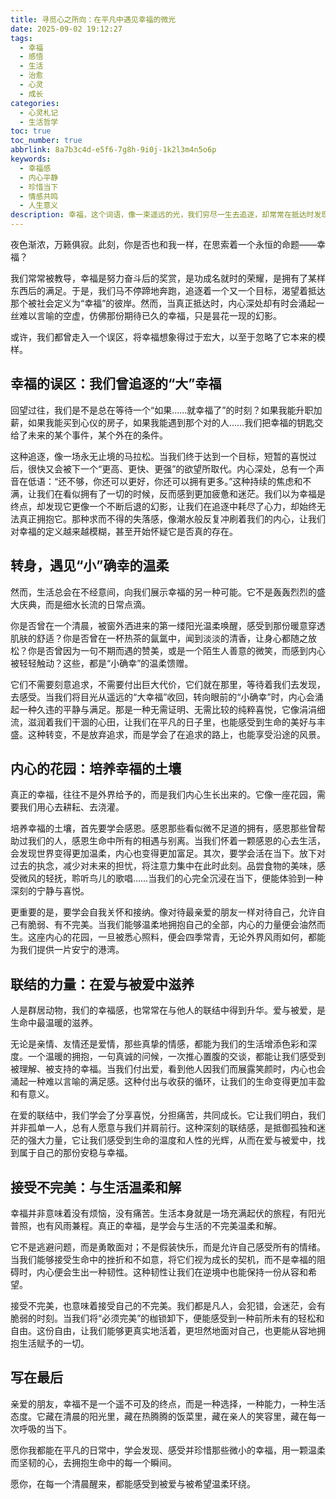 ```yaml
---
title: 寻觅心之所向：在平凡中遇见幸福的微光
date: 2025-09-02 19:12:27
tags:
  - 幸福
  - 感悟
  - 生活
  - 治愈
  - 心灵
  - 成长
categories:
  - 心灵札记
  - 生活哲学
toc: true
toc_number: true
abbrlink: 8a7b3c4d-e5f6-7g8h-9i0j-1k2l3m4n5o6p
keywords:
  - 幸福感
  - 内心平静
  - 珍惜当下
  - 情感共鸣
  - 人生意义
description: 幸福，这个词语，像一束遥远的光，我们穷尽一生去追逐，却常常在抵达时发现它已悄然溜走。我们习惯了将幸福与宏大的成就、完美的拥有、无缺的圆满画上等号。然而，当夜深人静，心弦轻颤时，我们是否曾停下来，感受那些被忽略的、细微的、却真实存在的温暖？这篇文字，想与你一同，拨开迷雾，重新定义幸福，在平凡的日常中，寻觅那些足以滋养灵魂的微光。
---
```


夜色渐浓，万籁俱寂。此刻，你是否也和我一样，在思索着一个永恒的命题——幸福？

我们常常被教导，幸福是努力奋斗后的奖赏，是功成名就时的荣耀，是拥有了某样东西后的满足。于是，我们马不停蹄地奔跑，追逐着一个又一个目标，渴望着抵达那个被社会定义为“幸福”的彼岸。然而，当真正抵达时，内心深处却有时会涌起一丝难以言喻的空虚，仿佛那份期待已久的幸福，只是昙花一现的幻影。

或许，我们都曾走入一个误区，将幸福想象得过于宏大，以至于忽略了它本来的模样。

## 幸福的误区：我们曾追逐的“大”幸福

回望过往，我们是不是总在等待一个“如果……就幸福了”的时刻？如果我能升职加薪，如果我能买到心仪的房子，如果我能遇到那个对的人……我们把幸福的钥匙交给了未来的某个事件，某个外在的条件。

这种追逐，像一场永无止境的马拉松。当我们终于达到一个目标，短暂的喜悦过后，很快又会被下一个“更高、更快、更强”的欲望所取代。内心深处，总有一个声音在低语：“还不够，你还可以更好，你还可以拥有更多。”这种持续的焦虑和不满，让我们在看似拥有了一切的时候，反而感到更加疲惫和迷茫。我们以为幸福是终点，却发现它更像一个不断后退的幻影，让我们在追逐中耗尽了心力，却始终无法真正拥抱它。那种求而不得的失落感，像潮水般反复冲刷着我们的内心，让我们对幸福的定义越来越模糊，甚至开始怀疑它是否真的存在。

## 转身，遇见“小”确幸的温柔

然而，生活总会在不经意间，向我们展示幸福的另一种可能。它不是轰轰烈烈的盛大庆典，而是细水长流的日常点滴。

你是否曾在一个清晨，被窗外洒进来的第一缕阳光温柔唤醒，感受到那份暖意穿透肌肤的舒适？你是否曾在一杯热茶的氤氲中，闻到淡淡的清香，让身心都随之放松？你是否曾因为一句不期而遇的赞美，或是一个陌生人善意的微笑，而感到内心被轻轻触动？这些，都是“小确幸”的温柔馈赠。

它们不需要刻意追求，不需要付出巨大代价，它们就在那里，等待着我们去发现，去感受。当我们将目光从遥远的“大幸福”收回，转向眼前的“小确幸”时，内心会涌起一种久违的平静与满足。那是一种无需证明、无需比较的纯粹喜悦，它像涓涓细流，滋润着我们干涸的心田，让我们在平凡的日子里，也能感受到生命的美好与丰盛。这种转变，不是放弃追求，而是学会了在追求的路上，也能享受沿途的风景。

## 内心的花园：培养幸福的土壤

真正的幸福，往往不是外界给予的，而是我们内心生长出来的。它像一座花园，需要我们用心去耕耘、去浇灌。

培养幸福的土壤，首先要学会感恩。感恩那些看似微不足道的拥有，感恩那些曾帮助过我们的人，感恩生命中所有的相遇与别离。当我们怀着一颗感恩的心去生活，会发现世界变得更加温柔，内心也变得更加富足。其次，要学会活在当下。放下对过去的执念，减少对未来的担忧，将注意力集中在此时此刻。品尝食物的美味，感受微风的轻抚，聆听鸟儿的歌唱……当我们的心完全沉浸在当下，便能体验到一种深刻的宁静与喜悦。

更重要的是，要学会自我关怀和接纳。像对待最亲爱的朋友一样对待自己，允许自己有脆弱、有不完美。当我们能够温柔地拥抱自己的全部，内心的力量便会油然而生。这座内心的花园，一旦被悉心照料，便会四季常青，无论外界风雨如何，都能为我们提供一片安宁的港湾。

## 联结的力量：在爱与被爱中滋养

人是群居动物，我们的幸福感，也常常在与他人的联结中得到升华。爱与被爱，是生命中最温暖的滋养。

无论是亲情、友情还是爱情，那些真挚的情感，都能为我们的生活增添色彩和深度。一个温暖的拥抱，一句真诚的问候，一次推心置腹的交谈，都能让我们感受到被理解、被支持的幸福。当我们付出爱，看到他人因我们而展露笑颜时，内心也会涌起一种难以言喻的满足感。这种付出与收获的循环，让我们的生命变得更加丰盈和有意义。

在爱的联结中，我们学会了分享喜悦，分担痛苦，共同成长。它让我们明白，我们并非孤单一人，总有人愿意与我们并肩前行。这种深刻的联结感，是抵御孤独和迷茫的强大力量，它让我们感受到生命的温度和人性的光辉，从而在爱与被爱中，找到属于自己的那份安稳与幸福。

## 接受不完美：与生活温柔和解

幸福并非意味着没有烦恼，没有痛苦。生活本身就是一场充满起伏的旅程，有阳光普照，也有风雨兼程。真正的幸福，是学会与生活的不完美温柔和解。

它不是逃避问题，而是勇敢面对；不是假装快乐，而是允许自己感受所有的情绪。当我们能够接受生命中的挫折和不如意，将它们视为成长的契机，而不是幸福的阻碍时，内心便会生出一种韧性。这种韧性让我们在逆境中也能保持一份从容和希望。

接受不完美，也意味着接受自己的不完美。我们都是凡人，会犯错，会迷茫，会有脆弱的时刻。当我们将“必须完美”的枷锁卸下，便能感受到一种前所未有的轻松和自由。这份自由，让我们能够更真实地活着，更坦然地面对自己，也更能从容地拥抱生活赋予的一切。

## 写在最后

亲爱的朋友，幸福不是一个遥不可及的终点，而是一种选择，一种能力，一种生活态度。它藏在清晨的阳光里，藏在热腾腾的饭菜里，藏在亲人的笑容里，藏在每一次呼吸的当下。

愿你我都能在平凡的日常中，学会发现、感受并珍惜那些微小的幸福，用一颗温柔而坚韧的心，去拥抱生命中的每一个瞬间。

愿你，在每一个清晨醒来，都能感受到被爱与被希望温柔环绕。